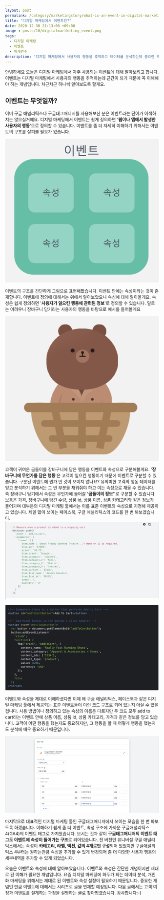 ```yaml
---
layout: post
permalink: /category/marketingstory/what-is-an-event-in-digital-marketing/
title: "디지털 마케팅에서 이벤트란?"
date: 2020-12-30 21:13:00 +09:00
image : posts/10/digitalmartketing_event.png
tags:
  - 디지털 마케팅
  - 이벤트
  - 매개변수
description: '디지털 마케팅에서 사용자의 행동을 추적하고 데이터를 분석하는데 중요한 역할을 하는 이벤트에 대해 알아보겠습니다.'
---
```




안녕하세요 오늘은 디지털 마케팅에서 자주 사용되는 이벤트에 대해 알아보려고 합니다.
이벤트는 디지털 마케팅에서 사용자의 행동을 추적하는데 근간이 되기 때문에 꼭 이해해야 하는 개념입니다. 차근차근 하나씩 알아보도록 할게요.

## 이벤트는 무엇일까?

이미 구글 애널리틱스나 구글태그매니저를 사용해보신 분은 이벤트라는 단어가 어색하지는 않으실거예요. 디지털 마케팅에서 이벤트는 쉽게 정의하면 '**웹이나 앱에서 발생한 사용자의 행동**'으로 정의할 수 있습니다. 이벤트를 좀 더 자세히 이해하기 위해서는 이벤트의 구조를 살펴볼 필요가 있습니다.

![이벤트와 속성으로 이뤄진 이벤트의 구조](/images/posts/10/event_and_parameter.png)

이벤트의 구조를 간단하게 그림으로 표현해봤습니다. 이벤트 안에는 속성이라는 것이 존재합니다. 이벤트에 정의에 대해서는 위에서 알아보았으니 속성에 대해 알아볼게요. 속성은 쉽게 정의하면 '**사용자가 일으킨 행동에 관련된 정보**'로 정의할 수 있습니다. 말로는 어려우니 장바구니 담기라는 사용자의 행동을 바탕으로 예시를 들어볼게요

![장바구니에 담긴 곰인형](/images/posts/10/add_to_cart_bear.png)

고객이 귀여운 곰돌이를 장바구니에 담은 행동을 이벤트와 속성으로 구분해볼게요. '**장바구니에 무언가를 담은 행동**'은 고객이 일으킨 행동이기 때문에 이벤트로 구분할 수 있습니다. 구분된 이벤트에 뭔가 빈 것이 보이지 않나요? 유의미한 고객의 행동 데이터를 얻고 분석하기 위해서는 그 빈 부분을 채워줘야 하고 이는 속성으로 채울 수 있습니다.<br>
즉 장바구니 담기에서 속성은 무언가에 들어갈 '**곰돌이의 정보**''로 구분할 수 있습니다. 보통은 가격, 장바구니에 담긴 수량, 상품 id, 상품 이름, 상품 카테고리와 같은 정보가 들어가며 대부분의 디지털 마케팅 툴에서는 이를 표준 이벤트와 속성으로 지정해 제공하고 있습니다. 제일 많이 쓰이는 페이스북, 구글 애널리틱스의 코드를 한 번 봐보겠습니다.![구글 애널리틱스 장바구니담기 이벤트 예시](/images/posts/10/google_analytics_addtocart_event_example.png)

![페이스북 장바구니담기 이벤트 에시](/images/posts/10/faceebok_addtocart_event_example.png)

이벤트와 속성을 제대로 이해하셨다면 이제 왜 구글 애널리틱스, 페이스북과 같은 디지털 마케팅 툴에서 제공되는 표준 이벤트들이 이런 코드 구조로 되어 있는지 아실 수 있을 겁니다. 사용 방법이나 정의하고 있는 속성의 이름은 다르지만 두 코드 모두 add to cart라는 이벤트 안에 상품 이름, 상품 id, 상품 카테고리, 가격과 같은 정보를 담고 있습니다. 고객이 어떤 행동을 했는지도 중요하지만, 그 행동을 할 때 어떻게 행동을 했는지도 분석에 매우 중요하기 때문입니다.

![구글태그매니저 이벤트 예시](/images/posts/10/googletagmanager_event_example.png)

마지막으로 대표적인 디지털 마케팅 툴인 구글태그매니저에서 쓰이는 모습을 한 번 봐보도록 하겠습니다. 이해하기 쉽게 좀 더 이벤트, 속성 구조에 가까운 구글애널리틱스 4(GA4)의 이벤트 태그로 가져왔습니다. 보시는 것과 같이 **구글태그매니저의 이벤트 태그도 이벤트에 속성이 들어가는 구조**로 되어있습니다. 전 버전인 유니버설 구글 애널리틱스에서는 속성이 **카테고리, 라벨, 액션, 값의 4개로만 구성**되어 있었지만 구글애널리틱스 4부터는 원하는만큼 속성을 추가할 수 있게 변경되어 좀 더 다양한 사용자 행동의 세부내역을 추가할 수 있게 되었습니다.

오늘은 이벤트와 속성에 대해 알아보았습니다. 이벤트와 속성은 간단한 개념이지만 제대로 된 이해가 필요한 개념입니다. 요즘 디지털 마케팅에 화두가 되는 데이터 분석, 개인화 마케팅을 위해서는 제대로 된 이벤트와 속성 설정이 필요하기 때문입니다. 중요한 개념인 만큼 이벤트에 대해서는 시리즈로 글을 연재할 예정입니다. 다음 글에서는 고객 여정과 이벤트를 설계하는 과정을 설명하는 글로 찾아뵙겠습니다. 감사합니다:-)